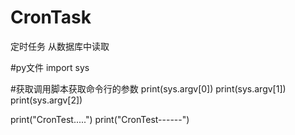 # CronTask
定时任务 从数据库中读取

#py文件
import sys

#获取调用脚本获取命令行的参数
print(sys.argv[0])
print(sys.argv[1])
print(sys.argv[2])

print("CronTest.....")
print("CronTest------")
